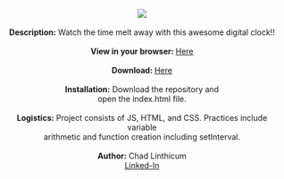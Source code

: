 <p align="center">
 <img src="https://user-images.githubusercontent.com/10480470/150592878-f888fcf9-65d2-4bbb-be4a-73dcf1ef66ea.gif"><br> 
 <br>
 <b>Description:</b> Watch the time melt away with this awesome digital clock!!<br>
 <br>
 <b>View in your browser: </b><a href="https://chadlinthicum.github.io/APP-Digital_Clock/">Here</a><br>
 <br>
 <b>Download: </b><a href="https://github.com/chadLinthicum/APP_Digital-Clock_VanillaJS">Here</a><br>
 <br>
 <b>Installation:</b> Download the repository and<br> open the index.html file.<br>
 <br>
 <b>Logistics:</b> Project consists of JS, HTML, and CSS. Practices include variable <br>arithmetic and function creation including setInterval.<br>
 <br>
 <b>Author:</b> Chad Linthicum<br>
 <a href="https://www.linkedin.com/in/chad-a-linthicum/">Linked-In<a>
</p>
